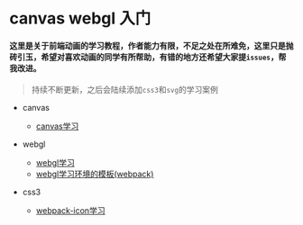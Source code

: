 # canvas webgl 入门

#### 这里是关于前端动画的学习教程，作者能力有限，不足之处在所难免，这里只是抛砖引玉，希望对喜欢动画的同学有所帮助，有错的地方还希望大家提`issues`，帮我改进。
> 持续不断更新，之后会陆续添加`css3`和`svg`的学习案例

* canvas
    * [canvas学习](./canvas.md)

* webgl
    * [webgl学习](./webgl.md)
    * [webgl学习环境的模板(webpack)](https://github.com/swnb/canvas-webgl-study/tree/webpack-template)

* css3
    * [webpack-icon学习](./webpack-icon.md)
